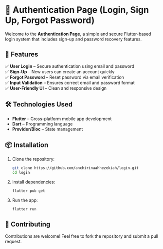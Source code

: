 # 🔐 Authentication Page (Login, Sign Up, Forgot Password)  

Welcome to the **Authentication Page**, a simple and secure Flutter-based login system that includes sign-up and password recovery features.  

## 🚀 Features  

✅ **User Login** – Secure authentication using email and password  
✅ **Sign-Up** – New users can create an account quickly  
✅ **Forgot Password** – Reset password via email verification  
✅ **Input Validation** – Ensures correct email and password format  
✅ **User-Friendly UI** – Clean and responsive design  

## 🛠️ Technologies Used  

- **Flutter** – Cross-platform mobile app development  
- **Dart** – Programming language  
- **Provider/Bloc** – State management   

## 📦 Installation  

1. Clone the repository:  
   ```sh
   git clone https://github.com/anchirinaahhezekiah/login.git
   cd login
   ```  
2. Install dependencies:  
   ```sh
   flutter pub get
   ```  
3. Run the app:  
   ```sh
   flutter run
   ```  


## 🤝 Contributing  

Contributions are welcome! Feel free to fork the repository and submit a pull request.  

